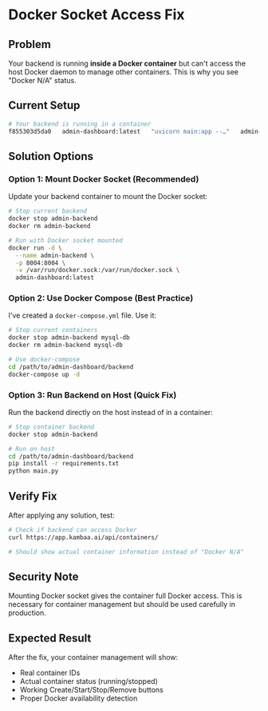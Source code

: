 # Docker Socket Access Fix

## Problem
Your backend is running **inside a Docker container** but can't access the host Docker daemon to manage other containers. This is why you see "Docker N/A" status.

## Current Setup
```bash
# Your backend is running in a container
f855303d5da0   admin-dashboard:latest   "uvicorn main:app --…"   admin-backend
```

## Solution Options

### Option 1: Mount Docker Socket (Recommended)
Update your backend container to mount the Docker socket:

```bash
# Stop current backend
docker stop admin-backend
docker rm admin-backend

# Run with Docker socket mounted
docker run -d \
  --name admin-backend \
  -p 8004:8004 \
  -v /var/run/docker.sock:/var/run/docker.sock \
  admin-dashboard:latest
```

### Option 2: Use Docker Compose (Best Practice)
I've created a `docker-compose.yml` file. Use it:

```bash
# Stop current containers
docker stop admin-backend mysql-db
docker rm admin-backend mysql-db

# Use docker-compose
cd /path/to/admin-dashboard/backend
docker-compose up -d
```

### Option 3: Run Backend on Host (Quick Fix)
Run the backend directly on the host instead of in a container:

```bash
# Stop container backend
docker stop admin-backend

# Run on host
cd /path/to/admin-dashboard/backend
pip install -r requirements.txt
python main.py
```

## Verify Fix
After applying any solution, test:

```bash
# Check if backend can access Docker
curl https://app.kambaa.ai/api/containers/

# Should show actual container information instead of "Docker N/A"
```

## Security Note
Mounting Docker socket gives the container full Docker access. This is necessary for container management but should be used carefully in production.

## Expected Result
After the fix, your container management will show:
- Real container IDs
- Actual container status (running/stopped)
- Working Create/Start/Stop/Remove buttons
- Proper Docker availability detection